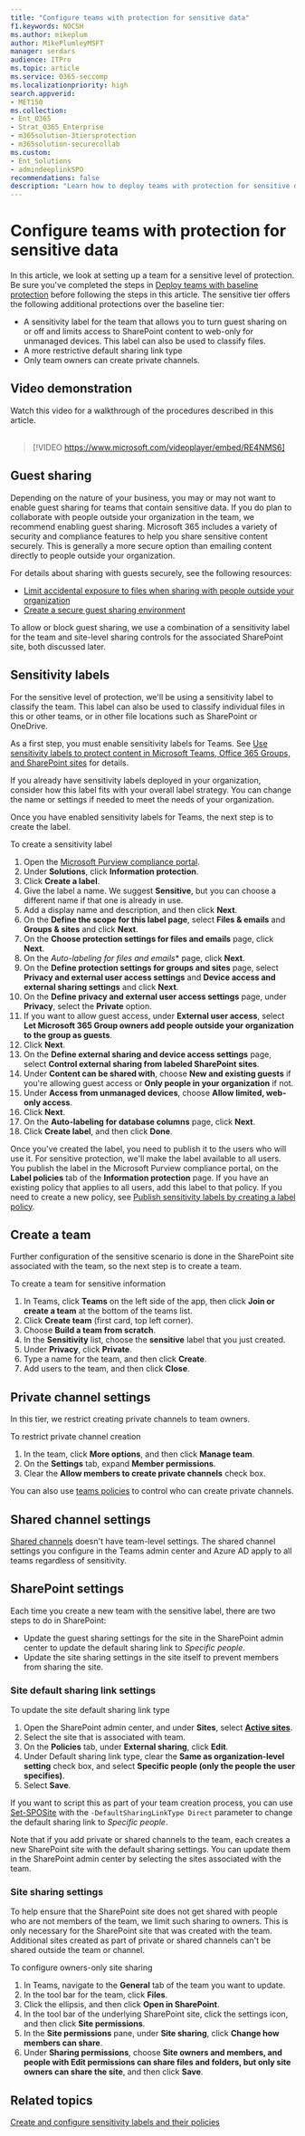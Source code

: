 ```yaml
---
title: "Configure teams with protection for sensitive data"
f1.keywords: NOCSH
ms.author: mikeplum
author: MikePlumleyMSFT
manager: serdars
audience: ITPro
ms.topic: article
ms.service: O365-seccomp
ms.localizationpriority: high
search.appverid:
- MET150
ms.collection: 
- Ent_O365
- Strat_O365_Enterprise
- m365solution-3tiersprotection
- m365solution-securecollab
ms.custom:
- Ent_Solutions
- admindeeplinkSPO
recommendations: false
description: "Learn how to deploy teams with protection for sensitive data."
---
```


# Configure teams with protection for sensitive data

In this article, we look at setting up a team for a sensitive level of protection. Be sure you've completed the steps in [Deploy teams with baseline protection](configure-teams-baseline-protection.md) before following the steps in this article. The sensitive tier offers the following additional protections over the baseline tier:

- A sensitivity label for the team that allows you to turn guest sharing on or off and limits access to SharePoint content to web-only for unmanaged devices. This label can also be used to classify files.
- A more restrictive default sharing link type
- Only team owners can create private channels.

## Video demonstration

Watch this video for a walkthrough of the procedures described in this article.
<br>
<br>
> [!VIDEO https://www.microsoft.com/videoplayer/embed/RE4NMS6]

## Guest sharing

Depending on the nature of your business, you may or may not want to enable guest sharing for teams that contain sensitive data. If you do plan to collaborate with people outside your organization in the team, we recommend enabling guest sharing. Microsoft 365 includes a variety of security and compliance features to help you share sensitive content securely. This is generally a more secure option than emailing content directly to people outside your organization.

For details about sharing with guests securely, see the following resources:

- [Limit accidental exposure to files when sharing with people outside your organization](./share-limit-accidental-exposure.md)
- [Create a secure guest sharing environment](./create-secure-guest-sharing-environment.md)

To allow or block guest sharing, we use a combination of a sensitivity label for the team and site-level sharing controls for the associated SharePoint site, both discussed later.

## Sensitivity labels

For the sensitive level of protection, we'll be using a sensitivity label to classify the team. This label can also be used to classify individual files in this or other teams, or in other file locations such as SharePoint or OneDrive. 

As a first step, you must enable sensitivity labels for Teams. See [Use sensitivity labels to protect content in Microsoft Teams, Office 365 Groups, and SharePoint sites](../compliance/sensitivity-labels-teams-groups-sites.md) for details.

If you already have sensitivity labels deployed in your organization, consider how this label fits with your overall label strategy. You can change the name or settings if needed to meet the needs of your organization.

Once you have enabled sensitivity labels for Teams, the next step is to create the label.

To create a sensitivity label
1. Open the [Microsoft Purview compliance portal](https://compliance.microsoft.com).
2. Under **Solutions**, click **Information protection**.
3. Click **Create a label**.
4. Give the label a name. We suggest **Sensitive**, but you can choose a different name if that one is already in use.
5. Add a display name and description, and then click **Next**.
6. On the **Define the scope for this label page**, select **Files & emails** and **Groups & sites** and click **Next**.
7. On the **Choose protection settings for files and emails** page, click **Next**.
8. On the *Auto-labeling for files and emails** page, click **Next**.
9. On the **Define protection settings for groups and sites** page, select **Privacy and external user access settings** and **Device access and external sharing settings** and click **Next**.
10. On the **Define privacy and external user access settings** page, under **Privacy**, select the **Private** option.
11. If you want to allow guest access, under **External user access**, select **Let Microsoft 365 Group owners add people outside your organization to the group as guests**.
12. Click **Next**.
13. On the **Define external sharing and device access settings** page, select **Control external sharing from labeled SharePoint sites**.
14. Under **Content can be shared with**, choose **New and existing guests** if you're allowing guest access or **Only people in your organization** if not.
15. Under **Access from unmanaged devices**, choose **Allow limited, web-only access**.
16. Click **Next**.
17. On the **Auto-labeling for database columns** page, click **Next**.
18. Click **Create label**, and then click **Done**.

Once you've created the label, you need to publish it to the users who will use it. For sensitive protection, we'll make the label available to all users. You publish the label in the Microsoft Purview compliance portal, on the **Label policies** tab of the **Information protection** page. If you have an existing policy that applies to all users, add this label to that policy. If you need to create a new policy, see [Publish sensitivity labels by creating a label policy](../compliance/create-sensitivity-labels.md#publish-sensitivity-labels-by-creating-a-label-policy).

## Create a team

Further configuration of the sensitive scenario is done in the SharePoint site associated with the team, so the next step is to create a team.

To create a team for sensitive information
1. In Teams, click **Teams** on the left side of the app, then click **Join or create a team** at the bottom of the teams list.
2. Click **Create team** (first card, top left corner).
3. Choose **Build a team from scratch**.
4. In the **Sensitivity** list, choose the **sensitive** label that you just created.
5. Under **Privacy**, click **Private**.
6. Type a name for the team, and then click **Create**.
7. Add users to the team, and then click **Close**.

## Private channel settings

In this tier, we restrict creating private channels to team owners.

To restrict private channel creation
1. In the team, click **More options**, and then click **Manage team**.
2. On the **Settings** tab, expand **Member permissions**.
3. Clear the **Allow members to create private channels** check box.

You can also use [teams policies](/MicrosoftTeams/teams-policies) to control who can create private channels.

## Shared channel settings

[Shared channels](/MicrosoftTeams/shared-channels) doesn't have team-level settings. The shared channel settings you configure in the Teams admin center and Azure AD apply to all teams regardless of sensitivity.

## SharePoint settings

Each time you create a new team with the sensitive label, there are two steps to do in SharePoint:

- Update the guest sharing settings for the site in the SharePoint admin center to update the default sharing link to *Specific people*.
- Update the site sharing settings in the site itself to prevent members from sharing the site.

### Site default sharing link settings

To update the site default sharing link type

1. Open the SharePoint admin center, and under **Sites**, select <a href="https://go.microsoft.com/fwlink/?linkid=2185220" target="_blank">**Active sites**</a>.
1. Select the site that is associated with team.
1. On the **Policies** tab, under **External sharing**, click **Edit**.
1. Under Default sharing link type, clear the **Same as organization-level setting** check box, and select **Specific people (only the people the user specifies)**.
1. Select **Save**.

If you want to script this as part of your team creation process, you can use [Set-SPOSite](/powershell/module/sharepoint-online/set-sposite) with the `-DefaultSharingLinkType Direct` parameter to change the default sharing link to *Specific people*.

Note that if you add private or shared channels to the team, each creates a new SharePoint site with the default sharing settings. You can update them in the SharePoint admin center by selecting the sites associated with the team.

### Site sharing settings

To help ensure that the SharePoint site does not get shared with people who are not members of the team, we limit such sharing to owners. This is only necessary for the SharePoint site that was created with the team. Additional sites created as part of private or shared channels can't be shared outside the team or channel.

To configure owners-only site sharing
1. In Teams, navigate to the **General** tab of the team you want to update.
2. In the tool bar for the team, click **Files**.
3. Click the ellipsis, and then click **Open in SharePoint**.
4. In the tool bar of the underlying SharePoint site, click the settings icon, and then click **Site permissions**.
5. In the **Site permissions** pane, under **Site sharing**, click **Change how members can share**.
6. Under **Sharing permissions**, choose **Site owners and members, and people with Edit permissions can share files and folders, but only site owners can share the site**, and then click **Save**.


## Related topics

[Create and configure sensitivity labels and their policies](../compliance/create-sensitivity-labels.md)
